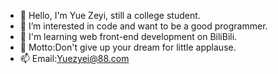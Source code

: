 - 👋 Hello, I'm Yue Zeyi, still a college student.
- 👀 I’m interested in code and want to be a good programmer.
- 🌱 I'm learning web front-end development on BiliBili.
- 💞️ Motto:Don't give up your dream for little applause.
- 📫 Email:Yuezyei@88.com

<!---
Yue-Zeyi/Yue-Zeyi is a ✨ special ✨ repository because its `README.md` (this file) appears on your GitHub profile.
You can click the Preview link to take a look at your changes.
--->
